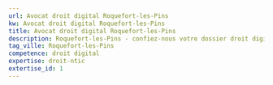 ```yaml
---
url: Avocat droit digital Roquefort-les-Pins
kw: Avocat droit digital Roquefort-les-Pins
title: Avocat droit digital Roquefort-les-Pins
description: Roquefort-les-Pins - confiez-nous votre dossier droit digital
tag_ville: Roquefort-les-Pins
competence: droit digital
expertise: droit-ntic
extertise_id: 1
---
```


